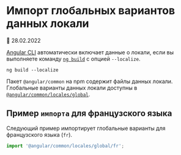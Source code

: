 # Импорт глобальных вариантов данных локали

:date: 28.02.2022

[Angular CLI][aioclimain] автоматически включает данные о локали, если вы выполняете команду [`ng build`][aioclibuild] с опцией `--localize`.

<!--todo: replace with code-example -->

```shell
ng build --localize
```

Пакет `@angular/common` на npm содержит файлы данных локали. Глобальные варианты данных локали доступны в [`@angular/common/locales/global`][unpkgbrowseangularcommonlocalesglobal].

## Пример `импорта` для французского языка

Следующий пример импортирует глобальные варианты для французского языка (`fr`).

```ts
import '@angular/common/locales/global/fr';
```

<!-- links -->

[aioclimain]: https://angular.io/cli
[aioclibuild]: https://angular.io/cli/build

<!-- external links -->

[unpkgbrowseangularcommonlocalesglobal]: https://unpkg.com/browse/@angular/common/locales/global

<!-- end links -->
